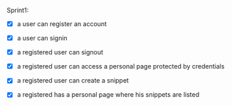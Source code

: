Sprint1:

- [x] a user can register an account
- [x] a user can signin
- [x] a registered user can signout
- [x] a registered user can access a personal page protected by credentials

- [x] a registered user can create a snippet
- [x] a registered has a personal page where his snippets are listed
